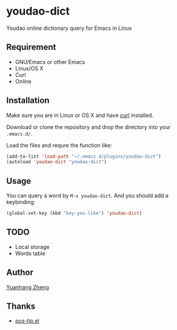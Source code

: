 youdao-dict
===========

Youdao online dictionary query for Emacs in Linux

## Requirement

* GNU/Emacs or other Emacs
* Linux/OS X
* Curl
* Online

## Installation

Make sure you are in Linux or OS X and have [curl](https://github.com/bagder/curl) installed.

Download or clone the repository and drop the directory into your `.emacs.d/`.

Load the files and requre the function like:

```lisp
(add-to-list 'load-path "~/.emacs.d/plugins/youdao-dict")
(autoload 'youdao-dict "youdao-dict")
```

## Usage

You can query a word by `M-x youdao-dict`. And you should add a
keybinding:

```lisp
(global-set-key (kbd "key-you-like") 'youdao-dict)
```

## TODO

* Local storage
* Words table

## Author

[Yuanhang Zheng](http://www.zhengyuanhang.com)

## Thanks

* [pos-tip.el](https://github.com/emacsmirror/pos-tip)
